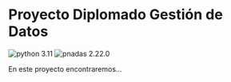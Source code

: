 # Proyecto Diplomado Gestión de Datos

![python 3.11](https://img.shields.io/badge/Python-3.11-blue)
![pnadas 2.22.0](https://img.shields.io/badge/Pnadas-2.22.0-orange)

En este proyecto encontraremos...
